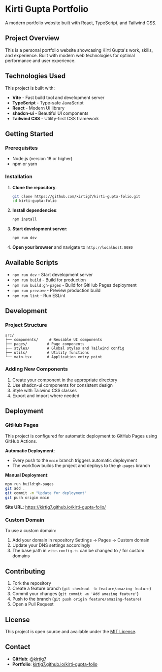 # Kirti Gupta Portfolio

A modern portfolio website built with React, TypeScript, and Tailwind CSS.

## Project Overview

This is a personal portfolio website showcasing Kirti Gupta's work, skills, and experience. Built with modern web technologies for optimal performance and user experience.

## Technologies Used

This project is built with:

- **Vite** - Fast build tool and development server
- **TypeScript** - Type-safe JavaScript
- **React** - Modern UI library
- **shadcn-ui** - Beautiful UI components
- **Tailwind CSS** - Utility-first CSS framework

## Getting Started

### Prerequisites

- Node.js (version 18 or higher)
- npm or yarn

### Installation

1. **Clone the repository**:
   ```bash
   git clone https://github.com/kirtig7/kirti-gupta-folio.git
   cd kirti-gupta-folio
   ```

2. **Install dependencies**:
   ```bash
   npm install
   ```

3. **Start development server**:
   ```bash
   npm run dev
   ```

4. **Open your browser** and navigate to `http://localhost:8080`

## Available Scripts

- `npm run dev` - Start development server
- `npm run build` - Build for production
- `npm run build:gh-pages` - Build for GitHub Pages deployment
- `npm run preview` - Preview production build
- `npm run lint` - Run ESLint

## Development

### Project Structure

```
src/
├── components/     # Reusable UI components
├── pages/         # Page components
├── styles/        # Global styles and Tailwind config
├── utils/         # Utility functions
└── main.tsx       # Application entry point
```

### Adding New Components

1. Create your component in the appropriate directory
2. Use shadcn-ui components for consistent design
3. Style with Tailwind CSS classes
4. Export and import where needed

## Deployment

### GitHub Pages

This project is configured for automatic deployment to GitHub Pages using GitHub Actions.

**Automatic Deployment**:
- Every push to the `main` branch triggers automatic deployment
- The workflow builds the project and deploys to the `gh-pages` branch

**Manual Deployment**:
```bash
npm run build:gh-pages
git add .
git commit -m "Update for deployment"
git push origin main
```

**Site URL**: https://kirtig7.github.io/kirti-gupta-folio/

### Custom Domain

To use a custom domain:

1. Add your domain in repository Settings → Pages → Custom domain
2. Update your DNS settings accordingly
3. The base path in `vite.config.ts` can be changed to `/` for custom domains

## Contributing

1. Fork the repository
2. Create a feature branch (`git checkout -b feature/amazing-feature`)
3. Commit your changes (`git commit -m 'Add amazing feature'`)
4. Push to the branch (`git push origin feature/amazing-feature`)
5. Open a Pull Request

## License

This project is open source and available under the [MIT License](LICENSE).

## Contact

- **GitHub**: [@kirtig7](https://github.com/kirtig7)
- **Portfolio**: [kirtig7.github.io/kirti-gupta-folio](https://kirtig7.github.io/kirti-gupta-folio)


